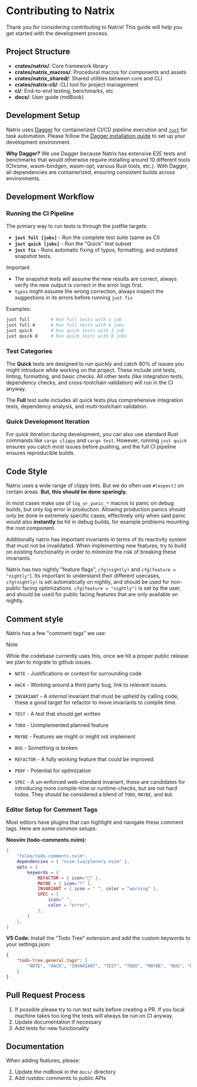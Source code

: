 # Contributing to Natrix

Thank you for considering contributing to Natrix! This guide will help you get started with the development process.

## Project Structure

- **crates/natrix/**: Core framework library
- **crates/natrix_macros/**: Procedural macros for components and assets
- **crates/natrix_shared/**: Shared utilities between core and CLI
- **crates/natrix-cli/**: CLI tool for project management
- **ci/**: End-to-end testing, benchmarks, etc
- **docs/**: User guide (mdBook)

## Development Setup

Natrix uses [Dagger](https://dagger.io/) for containerized CI/CD pipeline execution and [`just`](https://github.com/casey/just) for task automation. Please follow the [Dagger installation guide](https://docs.dagger.io/install) to set up your development environment.

**Why Dagger?** We use Dagger because Natrix has extensive E2E tests and benchmarks that would otherwise require installing around 10 different tools (Chrome, wasm-bindgen, wasm-opt, various Rust tools, etc.). With Dagger, all dependencies are containerized, ensuring consistent builds across environments.

## Development Workflow

### Running the CI Pipeline

The primary way to run tests is through the justfile targets:

- **`just full [jobs]`** - Run the complete test suite (same as CI)
- **`just quick [jobs]`** - Run the "Quick" test subset
- **`just fix`** - Runs automatic fixing of typos, formatting, and outdated snapshot tests.

> [!IMPORTANT]
> * The snapshot tests will assume the new results are correct, always verify the new output is correct in the error logs first.
> * `typos` might assume the wrong correction, always inspect the suggestions in its errors before running `just fix`

Examples:
```bash
just full        # Run full tests with 1 job
just full 4      # Run full tests with 4 jobs
just quick       # Run quick tests with 1 job  
just quick 8     # Run quick tests with 8 jobs
```

### Test Categories

The **Quick** tests are designed to run quickly and catch 90% of issues you might introduce while working on the project. These include unit tests, linting, formatting, and basic checks. All other tests (like integration tests, dependency checks, and cross-toolchain validation) will run in the CI anyway.

The **Full** test suite includes all quick tests plus comprehensive integration tests, dependency analysis, and multi-toolchain validation.

### Quick Development Iteration

For quick iteration during development, you can also use standard Rust commands like `cargo clippy` and `cargo test`. However, running `just quick` ensures you catch most issues before pushing, and the full CI pipeline ensures reproducible builds.

## Code Style
Natrix uses a wide range of clippy lints. But we do often use `#[expect]` on certain areas.
**But, this should be done sparingly.**

In most cases make use of `log_or_panic_*` macros to panic on debug builds, but only log error in production. Allowing production panics should only be done in extremely specific cases, effectively only when said panic would also **instantly** be hit in debug builds, for example problems mounting the root component.

Additionally natrix has important invariants in terms of its reactivity system that must not be invalidated.
When implementing new features, try to build on existing functionality in order to minimize the risk of breaking these invariants.

Natrix has two nightly "feature flags", `cfg(nightly)` and `cfg(feature = "nightly"`). Its important to understand their different usecases, `cfg(nightly)` is set automatically on nightly, and should be used for non-public facing optimizations. `cfg(feature = "nightly")` is set by the user, and should be used for public facing features that are only available on nightly.

## Comment style
Natrix has a few "comment tags" we use:

> [!NOTE]
> While the codebase currently uses this, once we hit a proper public release we plan to migrate to github issues.

* `NOTE` - Justifications or context for surrounding code 
* `HACK` - Working around a third party bug, link to relevant issues.
* `INVARIANT` - A *internal* invariant that must be upheld by calling code, these a good target for refactor to move invariants to compile time.

* `TEST` - A test that should get written
* `TODO` - Unimplemented planned feature
* `MAYBE` - Features we might or might not implement
* `BUG` - Something is broken

* `REFACTOR` - A fully working feature that could be improved.
* `PERF` - Potential for optimization
* `SPEC` - A un-enforced web-standard invariant, these are candidates for introducing more compile-time or runtime-checks, but are not hard todos. They should be considered a blend of `TODO`, `MAYBE`, and `BUG`

### Editor Setup for Comment Tags

Most editors have plugins that can highlight and navigate these comment tags. Here are some common setups:

**Neovim (todo-comments.nvim):**
```lua
{
    "folke/todo-comments.nvim",
    dependencies = { "nvim-lua/plenary.nvim" },
    opts = {
        keywords = {
            REFACTOR = { icon="󰃣" },
            MAYBE = { icon="?" },
            INVARIANT = { icon = " ", color = "warning" },
            SPEC = {
                icon=" ",
                color = "error",
            },
        }
    },
}
```

**VS Code:** Install the "Todo Tree" extension and add the custom keywords to your settings.json:
```json
{
    "todo-tree.general.tags": [
        "NOTE", "HACK", "INVARIANT", "TEST", "TODO", "MAYBE", "BUG", "REFACTOR", "PERF", "SPEC"
    ]
}
```

## Pull Request Process
1. If possible please try to run test suits before creating a PR. If you local machine takes too long the tests will always be run on CI anyway.
2. Update documentation if necessary
3. Add tests for new functionality

## Documentation

When adding features, please:
1. Update the mdBook in the `docs/` directory
2. Add rustdoc comments to public APIs
